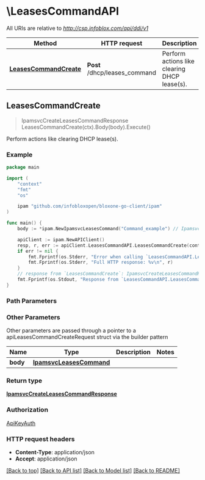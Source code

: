 # \LeasesCommandAPI

All URIs are relative to *http://csp.infoblox.com/api/ddi/v1*

Method | HTTP request | Description
------------- | ------------- | -------------
[**LeasesCommandCreate**](LeasesCommandAPI.md#LeasesCommandCreate) | **Post** /dhcp/leases_command | Perform actions like clearing DHCP lease(s).



## LeasesCommandCreate

> IpamsvcCreateLeasesCommandResponse LeasesCommandCreate(ctx).Body(body).Execute()

Perform actions like clearing DHCP lease(s).



### Example

```go
package main

import (
	"context"
	"fmt"
	"os"

	ipam "github.com/infobloxopen/bloxone-go-client/ipam"
)

func main() {
	body := *ipam.NewIpamsvcLeasesCommand("Command_example") // IpamsvcLeasesCommand | 

	apiClient := ipam.NewAPIClient()
	resp, r, err := apiClient.LeasesCommandAPI.LeasesCommandCreate(context.Background()).Body(body).Execute()
	if err != nil {
		fmt.Fprintf(os.Stderr, "Error when calling `LeasesCommandAPI.LeasesCommandCreate``: %v\n", err)
		fmt.Fprintf(os.Stderr, "Full HTTP response: %v\n", r)
	}
	// response from `LeasesCommandCreate`: IpamsvcCreateLeasesCommandResponse
	fmt.Fprintf(os.Stdout, "Response from `LeasesCommandAPI.LeasesCommandCreate`: %v\n", resp)
}
```

### Path Parameters



### Other Parameters

Other parameters are passed through a pointer to a apiLeasesCommandCreateRequest struct via the builder pattern


Name | Type | Description  | Notes
------------- | ------------- | ------------- | -------------
 **body** | [**IpamsvcLeasesCommand**](IpamsvcLeasesCommand.md) |  | 

### Return type

[**IpamsvcCreateLeasesCommandResponse**](IpamsvcCreateLeasesCommandResponse.md)

### Authorization

[ApiKeyAuth](../README.md#ApiKeyAuth)

### HTTP request headers

- **Content-Type**: application/json
- **Accept**: application/json

[[Back to top]](#) [[Back to API list]](../README.md#documentation-for-api-endpoints)
[[Back to Model list]](../README.md#documentation-for-models)
[[Back to README]](../README.md)

